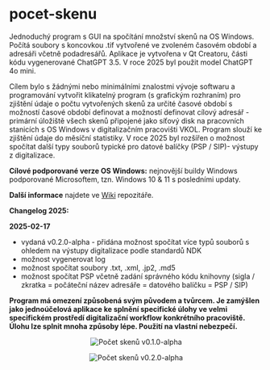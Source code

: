 # pocet-skenu
Jednoduchý program s GUI na spočítání množství skenů na OS Windows. Počítá soubory s koncovkou .tif vytvořené ve zvoleném časovém období a adresáři včetně podadresářů. 
Aplikace je vytvořena v Qt Creatoru, části kódu vygenerované ChatGPT 3.5. V roce 2025 byl použit model ChatGPT 4o mini.

Cílem bylo s žádnými nebo minimálními znalostmi vývoje softwaru a programování vytvořit klikatelný program (s grafickým rozhraním) pro zjištění údaje o počtu vytvořených skenů za určité časové období s možností časové období definovat a možností definovat cílový adresář - primární úložiště všech skenů připojené jako síťový disk na pracovních stanicích s OS Windows v digitalizačním pracovišti VKOL. Program slouží ke zjištění údaje do měsíční statistiky. V roce 2025 byl rozšířen o možnost spočítat další typy souborů typické pro datové balíčky (PSP / SIP)- výstupy z digitalizace.

**Cílové podporované verze OS Windows:** nejnovější buildy Windows podporované Microsoftem, tzn. Windows 10 & 11 s posledními updaty.

**Další informace** najdete ve [Wiki](https://github.com/bezverec/pocet-skenu/wiki) repozitáře.

**Changelog 2025:**

**2025-02-17**
- vydaná v0.2.0-alpha - přidána možnost spočítat více typů souborů s ohledem na výstupy digitalizace podle standardů NDK
- možnost vygenerovat log
- možnost spočítat soubory .txt, .xml, .jp2, .md5
- možnost spočítat PSP včetně zadání správného kódu knihovny (sigla / zkratka = počáteční název adresáře = datového balíčku = PSP / SIP)

**Program má omezení způsobená svým původem a tvůrcem. Je zamýšlen jako jednoúčelová aplikace ke splnění specifické úlohy ve velmi specifickém prostředí digitalizační workflow konkrétního pracoviště. Úlohu lze splnit mnoha způsoby lépe. Použití na vlastní nebezpečí.**

<p align="center">
<img src="https://i.ibb.co/JpWSTnj/pocet-skenu.jpg" alt="Počet skenů v0.1.0-alpha">
</p>

<p align="center">
  <img src="https://github.com/user-attachments/assets/07954bf0-f2e8-45d3-b61a-553a040736c5" alt="Počet skenů v0.2.0-alpha" alt="Počet skenů v0.2.0-alpha">
</p>
